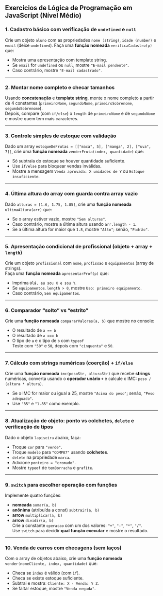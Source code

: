## Exercícios de Lógica de Programação em JavaScript (Nível Médio)

### 1. Cadastro básico com verificação de `undefined` e `null`
Crie um objeto `aluno` com as propriedades `nome (string)`, `idade (number)` e `email` (deixe `undefined`). Faça uma **função nomeada** `verificaCadastro(p)` que:
- Mostra uma apresentação com template string.
- Se `email` for `undefined` ou `null`, mostre `"E-mail pendente"`.
- Caso contrário, mostre `"E-mail cadastrado"`.

---

### 2. Montar nome completo e checar tamanhos
Usando **concatenação** e **template string**, monte o nome completo a partir de 4 constantes (`primeiroNome`, `segundoNome`, `primeiroSobrenome`, `segundoSobrenome`).  
Depois, compare (com `if/else`) o `length` de `primeiroNome` e de `segundoNome` e mostre quem tem mais caracteres.

---

### 3. Controle simples de estoque com validação
Dado um array `estoqueDeFrutas = [["maca", 5], ["manga", 2], ["uva", 7]]`, crie uma **função nomeada** `venderFruta(index, quantidade)` que:
- Só subtraia do estoque se houver quantidade suficiente.
- Use `if/else` para bloquear vendas inválidas.
- Mostre a mensagem `Venda aprovada: X unidades de Y` ou `Estoque insuficiente`.

---

### 4. Última altura do array com guarda contra array vazio
Dado `alturas = [1.6, 1.75, 1.85]`, crie uma **função nomeada** `ultimaAltura(arr)` que:
- Se o array estiver vazio, mostre `"Sem alturas"`.
- Caso contrário, mostre a última altura usando `arr.length - 1`.
- Se a última altura for maior que `1.8`, mostre `"Alto"`; senão, `"Padrão"`.

---

### 5. Apresentação condicional de profissional (objeto + array + `length`)
Crie um objeto `profissional` com `nome`, `profissao` e `equipamentos` (array de strings).  
Faça uma **função nomeada** `apresentarProf(p)` que:
- Imprima `Olá, eu sou X e sou Y`.
- Se `equipamentos.length > 0`, mostre `Uso: primeiro equipamento`.
- Caso contrário, `Sem equipamentos`.

---

### 6. Comparador “solto” vs “estrito”
Crie uma **função nomeada** `compararValores(a, b)` que mostre no console:
- O resultado de `a == b`
- O resultado de `a === b`
- O tipo de `a` e o tipo de `b` com `typeof`  
Teste com `"50"` e `50`, depois com `"cinquenta"` e `50`.

---

### 7. Cálculo com strings numéricas (coerção) + `if/else`
Crie uma **função nomeada** `imc(pesoStr, alturaStr)` que recebe **strings** numéricas, converta usando o **operador unário `+`** e calcule o IMC: `peso / (altura * altura)`.  
- Se o IMC for maior ou igual a 25, mostre `"Acima do peso"`; senão, `"Peso adequado"`.
- Use `"85"` e `"1.85"` como exemplo.

---

### 8. Atualização de objeto: ponto vs colchetes, `delete` e verificação de tipos
Dado o objeto `lapiseira` abaixo, faça:
- Troque `cor` para `"verde"`.
- Troque `modelo` para `"COMP07"` usando **colchetes**.
- `delete` na propriedade `marca`.
- Adicione `ponteiro = "cromado"`.
- Mostre `typeof` de `temBorracha` e `grafite`.

---

### 9. `switch` para escolher operação com funções
Implemente quatro funções:  
- **nomeada** `somar(a, b)`  
- **anônima** (atribuída a const) `subtrair(a, b)`  
- **arrow** `multiplicar(a, b)`  
- **arrow** `dividir(a, b)`  
Crie a constante `operacao` com um dos valores: `"+"`, `"-"`, `"*"`, `"/"`.  
Use `switch` para decidir **qual função executar** e mostre o resultado.

---

### 10. Venda de carros com checagens (sem laços)
Com o array de objetos abaixo, crie uma **função nomeada** `vender(nomeCliente, index, quantidade)` que:
- Checa se `index` é válido (com `if`).
- Checa se existe estoque suficiente.
- Subtrai e mostra: `Cliente: X - Venda: Y Z`.
- Se faltar estoque, mostre `"Venda negada"`.

